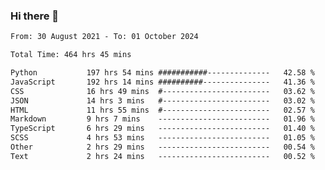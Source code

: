 ### Hi there 👋

<!--
**dominoto/dominoto** is a ✨ _special_ ✨ repository because its `README.md` (this file) appears on your GitHub profile.

Here are some ideas to get you started:

- 🔭 I’m currently working on ...
- 🌱 I’m currently learning ...
- 👯 I’m looking to collaborate on ...
- 🤔 I’m looking for help with ...
- 💬 Ask me about ...
- 📫 How to reach me: ...
- 😄 Pronouns: ...
- ⚡ Fun fact: ...
-->
<!--START_SECTION:waka-->

```txt
From: 30 August 2021 - To: 01 October 2024

Total Time: 464 hrs 45 mins

Python           197 hrs 54 mins ###########--------------   42.58 %
JavaScript       192 hrs 14 mins ##########---------------   41.36 %
CSS              16 hrs 49 mins  #------------------------   03.62 %
JSON             14 hrs 3 mins   #------------------------   03.02 %
HTML             11 hrs 55 mins  #------------------------   02.57 %
Markdown         9 hrs 7 mins    -------------------------   01.96 %
TypeScript       6 hrs 29 mins   -------------------------   01.40 %
SCSS             4 hrs 53 mins   -------------------------   01.05 %
Other            2 hrs 29 mins   -------------------------   00.54 %
Text             2 hrs 24 mins   -------------------------   00.52 %
```

<!--END_SECTION:waka-->

